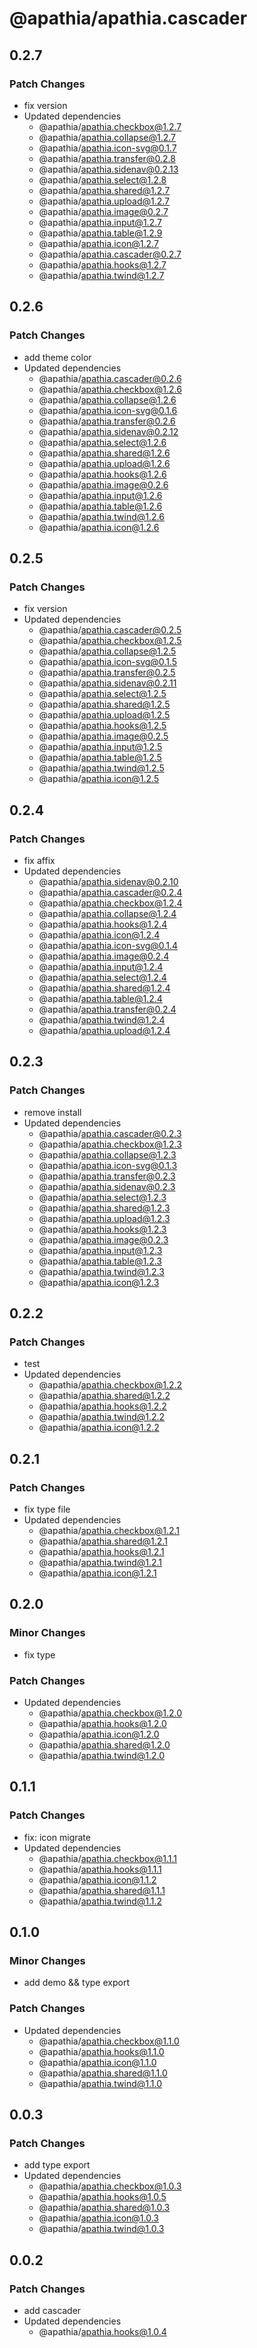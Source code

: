 # @apathia/apathia.cascader

## 0.2.7

### Patch Changes

- fix version
- Updated dependencies
  - @apathia/apathia.checkbox@1.2.7
  - @apathia/apathia.collapse@1.2.7
  - @apathia/apathia.icon-svg@0.1.7
  - @apathia/apathia.transfer@0.2.8
  - @apathia/apathia.sidenav@0.2.13
  - @apathia/apathia.select@1.2.8
  - @apathia/apathia.shared@1.2.7
  - @apathia/apathia.upload@1.2.7
  - @apathia/apathia.image@0.2.7
  - @apathia/apathia.input@1.2.7
  - @apathia/apathia.table@1.2.9
  - @apathia/apathia.icon@1.2.7
  - @apathia/apathia.cascader@0.2.7
  - @apathia/apathia.hooks@1.2.7
  - @apathia/apathia.twind@1.2.7

## 0.2.6

### Patch Changes

- add theme color
- Updated dependencies
  - @apathia/apathia.cascader@0.2.6
  - @apathia/apathia.checkbox@1.2.6
  - @apathia/apathia.collapse@1.2.6
  - @apathia/apathia.icon-svg@0.1.6
  - @apathia/apathia.transfer@0.2.6
  - @apathia/apathia.sidenav@0.2.12
  - @apathia/apathia.select@1.2.6
  - @apathia/apathia.shared@1.2.6
  - @apathia/apathia.upload@1.2.6
  - @apathia/apathia.hooks@1.2.6
  - @apathia/apathia.image@0.2.6
  - @apathia/apathia.input@1.2.6
  - @apathia/apathia.table@1.2.6
  - @apathia/apathia.twind@1.2.6
  - @apathia/apathia.icon@1.2.6

## 0.2.5

### Patch Changes

- fix version
- Updated dependencies
  - @apathia/apathia.cascader@0.2.5
  - @apathia/apathia.checkbox@1.2.5
  - @apathia/apathia.collapse@1.2.5
  - @apathia/apathia.icon-svg@0.1.5
  - @apathia/apathia.transfer@0.2.5
  - @apathia/apathia.sidenav@0.2.11
  - @apathia/apathia.select@1.2.5
  - @apathia/apathia.shared@1.2.5
  - @apathia/apathia.upload@1.2.5
  - @apathia/apathia.hooks@1.2.5
  - @apathia/apathia.image@0.2.5
  - @apathia/apathia.input@1.2.5
  - @apathia/apathia.table@1.2.5
  - @apathia/apathia.twind@1.2.5
  - @apathia/apathia.icon@1.2.5

## 0.2.4

### Patch Changes

- fix affix
- Updated dependencies
  - @apathia/apathia.sidenav@0.2.10
  - @apathia/apathia.cascader@0.2.4
  - @apathia/apathia.checkbox@1.2.4
  - @apathia/apathia.collapse@1.2.4
  - @apathia/apathia.hooks@1.2.4
  - @apathia/apathia.icon@1.2.4
  - @apathia/apathia.icon-svg@0.1.4
  - @apathia/apathia.image@0.2.4
  - @apathia/apathia.input@1.2.4
  - @apathia/apathia.select@1.2.4
  - @apathia/apathia.shared@1.2.4
  - @apathia/apathia.table@1.2.4
  - @apathia/apathia.transfer@0.2.4
  - @apathia/apathia.twind@1.2.4
  - @apathia/apathia.upload@1.2.4

## 0.2.3

### Patch Changes

- remove install
- Updated dependencies
  - @apathia/apathia.cascader@0.2.3
  - @apathia/apathia.checkbox@1.2.3
  - @apathia/apathia.collapse@1.2.3
  - @apathia/apathia.icon-svg@0.1.3
  - @apathia/apathia.transfer@0.2.3
  - @apathia/apathia.sidenav@0.2.3
  - @apathia/apathia.select@1.2.3
  - @apathia/apathia.shared@1.2.3
  - @apathia/apathia.upload@1.2.3
  - @apathia/apathia.hooks@1.2.3
  - @apathia/apathia.image@0.2.3
  - @apathia/apathia.input@1.2.3
  - @apathia/apathia.table@1.2.3
  - @apathia/apathia.twind@1.2.3
  - @apathia/apathia.icon@1.2.3

## 0.2.2

### Patch Changes

- test
- Updated dependencies
  - @apathia/apathia.checkbox@1.2.2
  - @apathia/apathia.shared@1.2.2
  - @apathia/apathia.hooks@1.2.2
  - @apathia/apathia.twind@1.2.2
  - @apathia/apathia.icon@1.2.2

## 0.2.1

### Patch Changes

- fix type file
- Updated dependencies
  - @apathia/apathia.checkbox@1.2.1
  - @apathia/apathia.shared@1.2.1
  - @apathia/apathia.hooks@1.2.1
  - @apathia/apathia.twind@1.2.1
  - @apathia/apathia.icon@1.2.1

## 0.2.0

### Minor Changes

- fix type

### Patch Changes

- Updated dependencies
  - @apathia/apathia.checkbox@1.2.0
  - @apathia/apathia.hooks@1.2.0
  - @apathia/apathia.icon@1.2.0
  - @apathia/apathia.shared@1.2.0
  - @apathia/apathia.twind@1.2.0

## 0.1.1

### Patch Changes

- fix: icon migrate
- Updated dependencies
  - @apathia/apathia.checkbox@1.1.1
  - @apathia/apathia.hooks@1.1.1
  - @apathia/apathia.icon@1.1.2
  - @apathia/apathia.shared@1.1.1
  - @apathia/apathia.twind@1.1.2

## 0.1.0

### Minor Changes

- add demo && type export

### Patch Changes

- Updated dependencies
  - @apathia/apathia.checkbox@1.1.0
  - @apathia/apathia.hooks@1.1.0
  - @apathia/apathia.icon@1.1.0
  - @apathia/apathia.shared@1.1.0
  - @apathia/apathia.twind@1.1.0

## 0.0.3

### Patch Changes

- add type export
- Updated dependencies
  - @apathia/apathia.checkbox@1.0.3
  - @apathia/apathia.hooks@1.0.5
  - @apathia/apathia.shared@1.0.3
  - @apathia/apathia.icon@1.0.3
  - @apathia/apathia.twind@1.0.3

## 0.0.2

### Patch Changes

- add cascader
- Updated dependencies
  - @apathia/apathia.hooks@1.0.4
